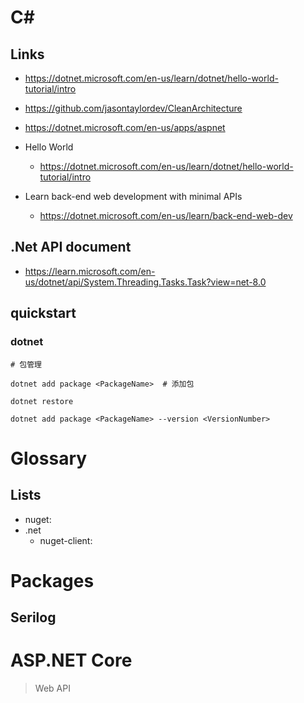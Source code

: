 # C#

## Links

- https://dotnet.microsoft.com/en-us/learn/dotnet/hello-world-tutorial/intro
- https://github.com/jasontaylordev/CleanArchitecture
- https://dotnet.microsoft.com/en-us/apps/aspnet
- Hello World
  - https://dotnet.microsoft.com/en-us/learn/dotnet/hello-world-tutorial/intro

- Learn back-end web development with minimal APIs
  - https://dotnet.microsoft.com/en-us/learn/back-end-web-dev




## .Net API document

- https://learn.microsoft.com/en-us/dotnet/api/System.Threading.Tasks.Task?view=net-8.0



## quickstart



### dotnet

```shell
# 包管理

dotnet add package <PackageName>  # 添加包

dotnet restore

dotnet add package <PackageName> --version <VersionNumber>
```





# Glossary

## Lists

- nuget: 
- .net
  - nuget-client:



# Packages

## Serilog





# ASP.NET Core

> Web API 